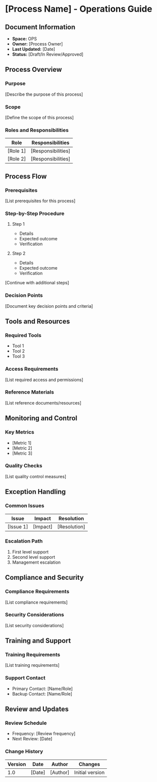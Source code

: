 # [Process Name] - Operations Guide

## Document Information

- **Space:** OPS
- **Owner:** [Process Owner]
- **Last Updated:** [Date]
- **Status:** [Draft/In Review/Approved]

## Process Overview

### Purpose

[Describe the purpose of this process]

### Scope

[Define the scope of this process]

### Roles and Responsibilities

| Role     | Responsibilities   |
| -------- | ------------------ |
| [Role 1] | [Responsibilities] |
| [Role 2] | [Responsibilities] |

## Process Flow

### Prerequisites

[List prerequisites for this process]

### Step-by-Step Procedure

1. Step 1

    - Details
    - Expected outcome
    - Verification

2. Step 2
    - Details
    - Expected outcome
    - Verification

[Continue with additional steps]

### Decision Points

[Document key decision points and criteria]

## Tools and Resources

### Required Tools

- Tool 1
- Tool 2
- Tool 3

### Access Requirements

[List required access and permissions]

### Reference Materials

[List reference documents/resources]

## Monitoring and Control

### Key Metrics

- [Metric 1]
- [Metric 2]
- [Metric 3]

### Quality Checks

[List quality control measures]

## Exception Handling

### Common Issues

| Issue     | Impact   | Resolution   |
| --------- | -------- | ------------ |
| [Issue 1] | [Impact] | [Resolution] |

### Escalation Path

1. First level support
2. Second level support
3. Management escalation

## Compliance and Security

### Compliance Requirements

[List compliance requirements]

### Security Considerations

[List security considerations]

## Training and Support

### Training Requirements

[List training requirements]

### Support Contact

- Primary Contact: [Name/Role]
- Backup Contact: [Name/Role]

## Review and Updates

### Review Schedule

- Frequency: [Review frequency]
- Next Review: [Date]

### Change History

| Version | Date   | Author   | Changes         |
| ------- | ------ | -------- | --------------- |
| 1.0     | [Date] | [Author] | Initial version |
